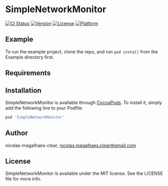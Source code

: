 # SimpleNetworkMonitor

[![CI Status](https://img.shields.io/travis/nicolas-magalhaes-clear/SimpleNetworkMonitor.svg?style=flat)](https://travis-ci.org/nicolas-magalhaes-clear/SimpleNetworkMonitor)
[![Version](https://img.shields.io/cocoapods/v/SimpleNetworkMonitor.svg?style=flat)](https://cocoapods.org/pods/SimpleNetworkMonitor)
[![License](https://img.shields.io/cocoapods/l/SimpleNetworkMonitor.svg?style=flat)](https://cocoapods.org/pods/SimpleNetworkMonitor)
[![Platform](https://img.shields.io/cocoapods/p/SimpleNetworkMonitor.svg?style=flat)](https://cocoapods.org/pods/SimpleNetworkMonitor)

## Example

To run the example project, clone the repo, and run `pod install` from the Example directory first.

## Requirements

## Installation

SimpleNetworkMonitor is available through [CocoaPods](https://cocoapods.org). To install
it, simply add the following line to your Podfile:

```ruby
pod 'SimpleNetworkMonitor'
```

## Author

nicolas-magalhaes-clear, nicolas.magalhaes.clear@gmail.com

## License

SimpleNetworkMonitor is available under the MIT license. See the LICENSE file for more info.
